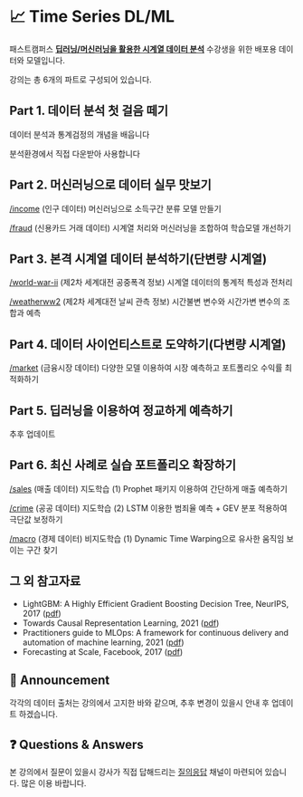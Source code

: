 # 📈 Time Series DL/ML


패스트캠퍼스 <b>[딥러닝/머신러닝을 활용한 시계열 데이터 분석](https://fastcampus.co.kr/data_online_timedata)</b> 수강생을 위한 배포용 데이터와 모델입니다.

<p></p>


강의는 총 6개의 파트로 구성되어 있습니다.

## Part 1. 데이터 분석 첫 걸음 떼기

데이터 분석과 통계검정의 개념을 배웁니다

분석환경에서 직접 다운받아 사용합니다


## Part 2. 머신러닝으로 데이터 실무 맛보기

[/income](/income) (인구 데이터) 머신러닝으로 소득구간 분류 모델 만들기
 
[/fraud](/fraud) (신용카드 거래 데이터) 시계열 처리와 머신러닝을 조합하여 학습모델 개선하기 


## Part 3. 본격 시계열 데이터 분석하기(단변량 시계열)

[/world-war-ii](/world-war-ii) (제2차 세계대전 공중폭격 정보) 시계열 데이터의 통계적 특성과 전처리

[/weatherww2](/weatherww2) (제2차 세계대전 날씨 관측 정보) 시간불변 변수와 시간가변 변수의 조합과 예측
 

## Part 4. 데이터 사이언티스트로 도약하기(다변량 시계열)

[/market](/market) (금융시장 데이터) 다양한 모델 이용하여 시장 예측하고 포트폴리오 수익률 최적화하기


## Part 5. 딥러닝을 이용하여 정교하게 예측하기

추후 업데이트



## Part 6. 최신 사례로 실습 포트폴리오 확장하기

[/sales](/sales) (매출 데이터) 지도학습 (1) Prophet 패키지 이용하여 간단하게 매출 예측하기

[/crime](/crime) (공공 데이터) 지도학습 (2) LSTM 이용한 범죄율 예측 + GEV 분포 적용하여 극단값 보정하기

[/macro](/macro) (경제 데이터) 비지도학습 (1) Dynamic Time Warping으로 유사한 움직임 보이는 구간 찾기



## 그 외 참고자료

- LightGBM: A Highly Efficient Gradient Boosting Decision Tree, NeurIPS, 2017 ([pdf](https://github.com/mchoimis/tsdl/raw/main/lgbm.pdf))
- Towards Causal Representation Learning, 2021 ([pdf](https://github.com/mchoimis/tsdl/raw/main/causalml.pdf))
- Practitioners guide to MLOps: A framework for continuous delivery and automation of machine learning, 2021 ([pdf](https://github.com/mchoimis/tsdl/raw/main/mlops.pdf))
- Forecasting at Scale, Facebook, 2017 ([pdf](https://peerj.com/preprints/3190.pdf))

<p></p>

## 📢 Announcement

각각의 데이터 출처는 강의에서 고지한 바와 같으며, 추후 변경이 있을시 안내 후 업데이트 하겠습니다.

## ❓ Questions & Answers

본 강의에서 질문이 있을시 강사가 직접 답해드리는 [질의응답](https://dlmlhq.slack.com) 채널이 마련되어 있습니다. 많은 이용 바랍니다.
